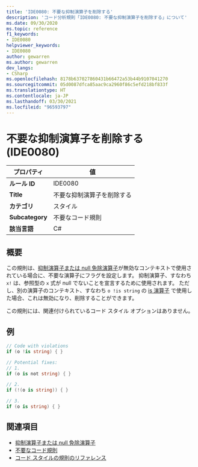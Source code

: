 ```yaml
---
title: 'IDE0080: 不要な抑制演算子を削除する'
description: 'コード分析規則「IDE0080: 不要な抑制演算子を削除する」について'
ms.date: 09/30/2020
ms.topic: reference
f1_keywords:
- IDE0080
helpviewer_keywords:
- IDE0080
author: gewarren
ms.author: gewarren
dev_langs:
- CSharp
ms.openlocfilehash: 8178b637027860431b66472a53b44b9107041270
ms.sourcegitcommit: 05d0087dfca85aac9ca2960f86c5efd218bf833f
ms.translationtype: HT
ms.contentlocale: ja-JP
ms.lasthandoff: 03/30/2021
ms.locfileid: "96593797"
---
```

# <a name="remove-unnecessary-suppression-operator-ide0080"></a>不要な抑制演算子を削除する (IDE0080)

|プロパティ|値|
|-|-|
| **ルール ID** | IDE0080 |
| **Title** | 不要な抑制演算子を削除する |
| **カテゴリ** | スタイル |
| **Subcategory** | 不要なコード規則 |
| **該当言語** | C# |

## <a name="overview"></a>概要

この規則は、[抑制演算子または null 免除演算子](../../../csharp/language-reference/operators/null-forgiving.md)が無効なコンテキストで使用されている場合に、不要な演算子にフラグを設定します。 抑制演算子、すなわち `x!` は、参照型の `x` 式が null でないことを宣言するために使用されます。 ただし、別の演算子のコンテキスト、すなわち `o !is string` の [is 演算子](../../../csharp/language-reference/keywords/is.md) で使用した場合、これは無効になり、削除することができます。

この規則には、関連付けられているコード スタイル オプションはありません。

## <a name="example"></a>例

```csharp
// Code with violations
if (o !is string) { }

// Potential fixes:
// 1.
if (o is not string) { }

// 2.
if (!(o is string)) { }

// 3.
if (o is string) { }
```

## <a name="see-also"></a>関連項目

- [抑制演算子または null 免除演算子](../../../csharp/language-reference/operators/null-forgiving.md)
- [不要なコード規則](unnecessary-code-rules.md)
- [コード スタイルの規則のリファレンス](index.md)

